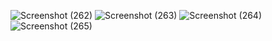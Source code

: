 ![Screenshot (262)](https://github.com/user-attachments/assets/75d36b08-7406-4241-8baf-cad35ddf3e7a)
![Screenshot (263)](https://github.com/user-attachments/assets/13919c15-df4a-4969-be6a-686127d4d768)
![Screenshot (264)](https://github.com/user-attachments/assets/7067fae5-e91d-4d82-8ed6-c7abf70e7e5d)
![Screenshot (265)](https://github.com/user-attachments/assets/63b03fb0-52cb-4581-8644-d6c9b9260382)
